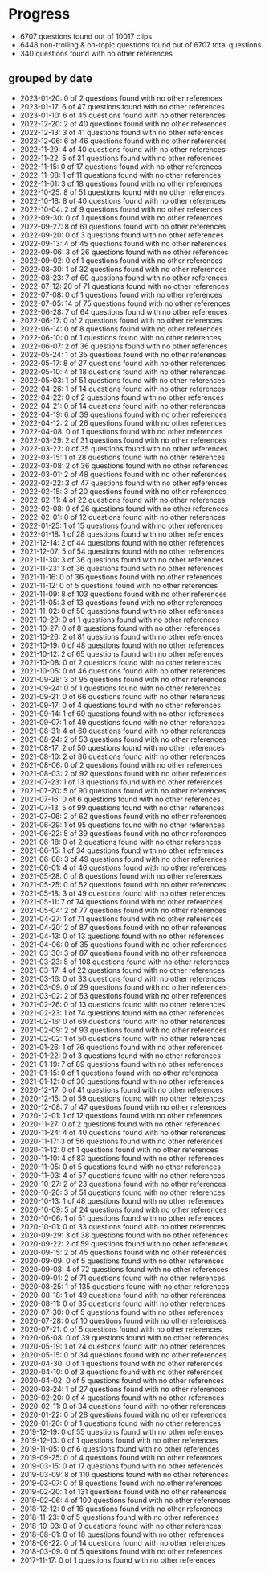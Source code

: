 # Progress
* 6707 questions found out of 10017 clips
* 6448 non-trolling & on-topic questions found out of 6707 total questions
* 340 questions found with no other references
## grouped by date
* 2023-01-20: 0 of 2 questions found with no other references
* 2023-01-17: 6 of 47 questions found with no other references
* 2023-01-10: 6 of 45 questions found with no other references
* 2022-12-20: 2 of 40 questions found with no other references
* 2022-12-13: 3 of 41 questions found with no other references
* 2022-12-06: 6 of 46 questions found with no other references
* 2022-11-29: 4 of 40 questions found with no other references
* 2022-11-22: 5 of 31 questions found with no other references
* 2022-11-15: 0 of 17 questions found with no other references
* 2022-11-08: 1 of 11 questions found with no other references
* 2022-11-01: 3 of 18 questions found with no other references
* 2022-10-25: 8 of 51 questions found with no other references
* 2022-10-18: 8 of 40 questions found with no other references
* 2022-10-04: 2 of 9 questions found with no other references
* 2022-09-30: 0 of 1 questions found with no other references
* 2022-09-27: 8 of 61 questions found with no other references
* 2022-09-20: 0 of 3 questions found with no other references
* 2022-09-13: 4 of 45 questions found with no other references
* 2022-09-06: 3 of 26 questions found with no other references
* 2022-09-02: 0 of 1 questions found with no other references
* 2022-08-30: 1 of 32 questions found with no other references
* 2022-08-23: 7 of 60 questions found with no other references
* 2022-07-12: 20 of 71 questions found with no other references
* 2022-07-08: 0 of 1 questions found with no other references
* 2022-07-05: 14 of 75 questions found with no other references
* 2022-06-28: 7 of 64 questions found with no other references
* 2022-06-17: 0 of 2 questions found with no other references
* 2022-06-14: 0 of 8 questions found with no other references
* 2022-06-10: 0 of 1 questions found with no other references
* 2022-06-07: 2 of 36 questions found with no other references
* 2022-05-24: 1 of 35 questions found with no other references
* 2022-05-17: 8 of 27 questions found with no other references
* 2022-05-10: 4 of 18 questions found with no other references
* 2022-05-03: 1 of 51 questions found with no other references
* 2022-04-26: 1 of 14 questions found with no other references
* 2022-04-22: 0 of 2 questions found with no other references
* 2022-04-21: 0 of 14 questions found with no other references
* 2022-04-19: 6 of 39 questions found with no other references
* 2022-04-12: 2 of 26 questions found with no other references
* 2022-04-08: 0 of 1 questions found with no other references
* 2022-03-29: 2 of 31 questions found with no other references
* 2022-03-22: 0 of 35 questions found with no other references
* 2022-03-15: 1 of 28 questions found with no other references
* 2022-03-08: 2 of 36 questions found with no other references
* 2022-03-01: 2 of 48 questions found with no other references
* 2022-02-22: 3 of 47 questions found with no other references
* 2022-02-15: 3 of 20 questions found with no other references
* 2022-02-11: 4 of 22 questions found with no other references
* 2022-02-08: 0 of 26 questions found with no other references
* 2022-02-01: 0 of 12 questions found with no other references
* 2022-01-25: 1 of 15 questions found with no other references
* 2022-01-18: 1 of 28 questions found with no other references
* 2021-12-14: 2 of 44 questions found with no other references
* 2021-12-07: 5 of 54 questions found with no other references
* 2021-11-30: 3 of 36 questions found with no other references
* 2021-11-23: 3 of 36 questions found with no other references
* 2021-11-16: 0 of 36 questions found with no other references
* 2021-11-12: 0 of 5 questions found with no other references
* 2021-11-09: 8 of 103 questions found with no other references
* 2021-11-05: 3 of 13 questions found with no other references
* 2021-11-02: 0 of 50 questions found with no other references
* 2021-10-29: 0 of 1 questions found with no other references
* 2021-10-27: 0 of 8 questions found with no other references
* 2021-10-26: 2 of 81 questions found with no other references
* 2021-10-19: 0 of 48 questions found with no other references
* 2021-10-12: 2 of 65 questions found with no other references
* 2021-10-08: 0 of 2 questions found with no other references
* 2021-10-05: 0 of 46 questions found with no other references
* 2021-09-28: 3 of 95 questions found with no other references
* 2021-09-24: 0 of 1 questions found with no other references
* 2021-09-21: 0 of 66 questions found with no other references
* 2021-09-17: 0 of 4 questions found with no other references
* 2021-09-14: 1 of 69 questions found with no other references
* 2021-09-07: 1 of 49 questions found with no other references
* 2021-08-31: 4 of 60 questions found with no other references
* 2021-08-24: 2 of 53 questions found with no other references
* 2021-08-17: 2 of 50 questions found with no other references
* 2021-08-10: 2 of 86 questions found with no other references
* 2021-08-06: 0 of 2 questions found with no other references
* 2021-08-03: 2 of 92 questions found with no other references
* 2021-07-23: 1 of 13 questions found with no other references
* 2021-07-20: 5 of 90 questions found with no other references
* 2021-07-16: 0 of 6 questions found with no other references
* 2021-07-13: 5 of 99 questions found with no other references
* 2021-07-06: 2 of 62 questions found with no other references
* 2021-06-29: 1 of 95 questions found with no other references
* 2021-06-22: 5 of 39 questions found with no other references
* 2021-06-18: 0 of 2 questions found with no other references
* 2021-06-15: 1 of 34 questions found with no other references
* 2021-06-08: 3 of 49 questions found with no other references
* 2021-06-01: 4 of 46 questions found with no other references
* 2021-05-28: 0 of 8 questions found with no other references
* 2021-05-25: 0 of 52 questions found with no other references
* 2021-05-18: 3 of 49 questions found with no other references
* 2021-05-11: 7 of 74 questions found with no other references
* 2021-05-04: 2 of 77 questions found with no other references
* 2021-04-27: 1 of 71 questions found with no other references
* 2021-04-20: 2 of 87 questions found with no other references
* 2021-04-13: 0 of 13 questions found with no other references
* 2021-04-06: 0 of 35 questions found with no other references
* 2021-03-30: 3 of 87 questions found with no other references
* 2021-03-23: 5 of 108 questions found with no other references
* 2021-03-17: 4 of 22 questions found with no other references
* 2021-03-16: 0 of 33 questions found with no other references
* 2021-03-09: 0 of 29 questions found with no other references
* 2021-03-02: 2 of 53 questions found with no other references
* 2021-02-26: 0 of 13 questions found with no other references
* 2021-02-23: 1 of 74 questions found with no other references
* 2021-02-16: 0 of 69 questions found with no other references
* 2021-02-09: 2 of 93 questions found with no other references
* 2021-02-02: 1 of 50 questions found with no other references
* 2021-01-26: 1 of 76 questions found with no other references
* 2021-01-22: 0 of 3 questions found with no other references
* 2021-01-19: 7 of 89 questions found with no other references
* 2021-01-15: 0 of 1 questions found with no other references
* 2021-01-12: 0 of 30 questions found with no other references
* 2020-12-17: 0 of 41 questions found with no other references
* 2020-12-15: 0 of 59 questions found with no other references
* 2020-12-08: 7 of 47 questions found with no other references
* 2020-12-01: 1 of 12 questions found with no other references
* 2020-11-27: 0 of 2 questions found with no other references
* 2020-11-24: 4 of 40 questions found with no other references
* 2020-11-17: 3 of 56 questions found with no other references
* 2020-11-12: 0 of 1 questions found with no other references
* 2020-11-10: 4 of 83 questions found with no other references
* 2020-11-05: 0 of 5 questions found with no other references
* 2020-11-03: 4 of 57 questions found with no other references
* 2020-10-27: 2 of 23 questions found with no other references
* 2020-10-20: 3 of 51 questions found with no other references
* 2020-10-13: 1 of 48 questions found with no other references
* 2020-10-09: 5 of 24 questions found with no other references
* 2020-10-06: 1 of 51 questions found with no other references
* 2020-10-01: 0 of 33 questions found with no other references
* 2020-09-29: 3 of 38 questions found with no other references
* 2020-09-22: 2 of 59 questions found with no other references
* 2020-09-15: 2 of 45 questions found with no other references
* 2020-09-09: 0 of 5 questions found with no other references
* 2020-09-08: 4 of 72 questions found with no other references
* 2020-09-01: 2 of 71 questions found with no other references
* 2020-08-25: 1 of 135 questions found with no other references
* 2020-08-18: 1 of 49 questions found with no other references
* 2020-08-11: 0 of 35 questions found with no other references
* 2020-07-30: 0 of 5 questions found with no other references
* 2020-07-28: 0 of 10 questions found with no other references
* 2020-07-21: 0 of 5 questions found with no other references
* 2020-06-08: 0 of 39 questions found with no other references
* 2020-05-19: 1 of 24 questions found with no other references
* 2020-05-15: 0 of 34 questions found with no other references
* 2020-04-30: 0 of 1 questions found with no other references
* 2020-04-10: 0 of 3 questions found with no other references
* 2020-04-02: 0 of 5 questions found with no other references
* 2020-03-24: 1 of 27 questions found with no other references
* 2020-02-20: 0 of 4 questions found with no other references
* 2020-02-11: 0 of 34 questions found with no other references
* 2020-01-22: 0 of 28 questions found with no other references
* 2020-01-20: 0 of 1 questions found with no other references
* 2019-12-19: 0 of 55 questions found with no other references
* 2019-12-13: 0 of 1 questions found with no other references
* 2019-11-05: 0 of 6 questions found with no other references
* 2019-09-25: 0 of 4 questions found with no other references
* 2019-03-15: 0 of 17 questions found with no other references
* 2019-03-09: 8 of 110 questions found with no other references
* 2019-03-07: 0 of 8 questions found with no other references
* 2019-02-20: 1 of 131 questions found with no other references
* 2019-02-06: 4 of 100 questions found with no other references
* 2018-12-12: 0 of 16 questions found with no other references
* 2018-11-23: 0 of 5 questions found with no other references
* 2018-10-03: 0 of 9 questions found with no other references
* 2018-08-01: 0 of 18 questions found with no other references
* 2018-06-22: 0 of 14 questions found with no other references
* 2018-03-09: 0 of 5 questions found with no other references
* 2017-11-17: 0 of 1 questions found with no other references
